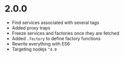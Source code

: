 # 2.0.0

* Find services associated with several tags
* Added proxy traps
* Freeze services and factories once they are fetched
* Added `.factory` to define factory functions
* Rewrite everything with ES6
* Targeting nodejs `^4.0`
